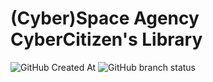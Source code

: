 # (Cyber)Space Agency CyberCitizen's Library

![GitHub Created At](https://img.shields.io/github/created-at/sputnikOS/open-source) ![GitHub branch status](https://img.shields.io/github/checks-status/sputnikOS/open-source/main)
